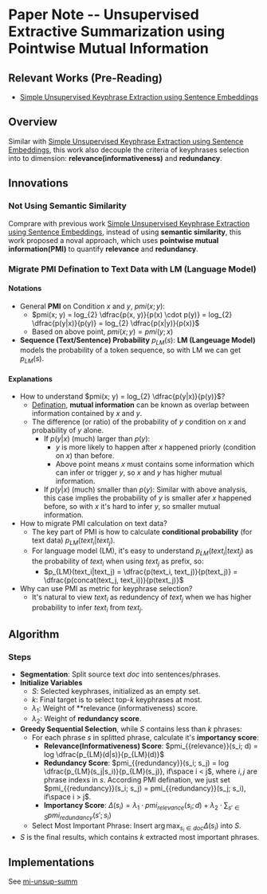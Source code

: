 # Paper Note -- Unsupervised Extractive Summarization using Pointwise Mutual Information
## Relevant Works (Pre-Reading)
* [Simple Unsupervised Keyphrase Extraction using Sentence Embeddings](https://github.com/innerNULL/notes/tree/main/docs/papers/simple-unsupervised-keyphrase-extraction-using-sentence-smbeddings)

## Overview
Similar with [Simple Unsupervised Keyphrase Extraction using Sentence Embeddings](https://github.com/innerNULL/notes/tree/main/docs/papers/simple-unsupervised-keyphrase-extraction-using-sentence-smbeddings), this work also decouple the criteria of keyphrases selection into to dimension: **relevance(informativeness)** and **redundancy**. 

## Innovations
### Not Using Semantic Similarity
Comprare with previous work [Simple Unsupervised Keyphrase Extraction using Sentence Embeddings](https://github.com/innerNULL/notes/tree/main/docs/papers/simple-unsupervised-keyphrase-extraction-using-sentence-smbeddings), instead of using **semantic similarity**, this work proposed a noval approach, which uses **pointwise mutual information(PMI)** to quantify **relevance** and **redundancy**.

### Migrate PMI Defination to Text Data with LM (Language Model)
#### Notations
* General **PMI** on Condition $x$ and $y$,  $pmi(x; y)$:
    * $pmi(x; y) = log_{2} \dfrac{p(x, y)}{p(x) \cdot p(y)} = log_{2} \dfrac{p(y|x)}{p(y)} = log_{2} \dfrac{p(x|y)}{p(x)}$
    * Based on above point, $pmi(x; y) = pmi(y; x)$
* **Sequence (Text/Sentence) Probability** $p_{LM}(s)$: **LM (Langeuage Model)** models the probability of a token sequence, so with LM we can get $p_{LM}(s)$.

#### Explanations
* How to understand $pmi(x; y) = log_{2} \dfrac{p(y|x)}{p(y)}$?
    * [Defination](https://en.wikipedia.org/wiki/Pointwise_mutual_information), **mutual information** can be known as overlap between information contained by $x$ and $y$.
    * The difference (or ratio) of the probability of $y$ condition on $x$ and probability of $y$ alone.
        * If $p(y|x)$ (much) larger than $p(y)$: 
            * $y$ is more likely to happen after $x$ happened priorly (condition on $x$) than before.
            * Above point means $x$ must contains some information which can infer or trigger $y$, so $x$ and $y$ has higher mutual information.
        * If $p(y|x)$ (much) smaller than $p(y)$: Similar with above analysis, this case implies the probability of $y$ is smaller afer $x$ happened before, so with $x$ it's hard to infer $y$, so smaller mutual information.
* How to migrate PMI calculation on text data?
    * The key part of PMI is how to calculate **conditional probability** (for text data) $p_{LM}(text_i|text_j)$.
    * For language model (LM), it's easy to understand $p_{LM}(text_i|text_j)$ as the probability of $text_i$ when using $text_j$ as prefix, so:
        * $p_{LM}(text_i|text_j) = \dfrac{p(text_i, text_j)}{p(text_j)} = \dfrac{p(concat(text_j, text_i))}{p(text_j)}$ 
* Why can use PMI as metric for keyphrase selection? 
    * It's natural to view $text_i$ as redundency of $text_j$ when we has higher probability to infer $text_i$ from $text_j$.


## Algorithm
### Steps
* **Segmentation**: Split source text $doc$ into sentences/phrases.
* **Initialize Variables**
    * $S$: Selected keyphrases, initialized as an empty set.
    * $k$: Final target is to select top-$k$ keyphrases at most.
    * $\lambda_1$: Weight of **relevance (informativeness) score.
    * $\lambda_2$: Weight of **redundancy score**.
* **Greedy Sequential Selection**, while $S$ contains less than $k$ phrases:
    * For each phrase $s$ in splitted phrase, calculate it's **importancy score**:
        * **Relevance(Informativeness) Score**: $pmi_{{relevance}}(s_i; d) = log \dfrac{p_{LM}(d|s)}{p_{LM}(d)}$
        * **Redundancy Score**: $pmi_{{redundancy}}(s_i; s_j) = log \dfrac{p_{LM}(s_j|s_i)}{p_{LM}(s_j)}, if\space i < j$, where $i, j$ are phrase indexs in $s$. According PMI defination, we just set $pmi_{{redundancy}}(s_i; s_j) = pmi_{{redundancy}}(s_j; s_i), if\space i > j$. 
        * **Importancy Score**: $\Delta(s_i) = \lambda_1 \cdot pmi_{{relevance}}(s_i; d) + \lambda_2 \cdot \sum_{s'  \in S} pmi_{{redundancy}}(s'; s_i)$
    * Select Most Important Phrase: Insert $\arg \max_{s_i \in doc}  \Delta(s_i)$ into $S$.
* $S$ is the final results, which contains $k$ extracted most important phrases.


## Implementations
See [mi-unsup-summ](https://github.com/vishakhpk/mi-unsup-summ)